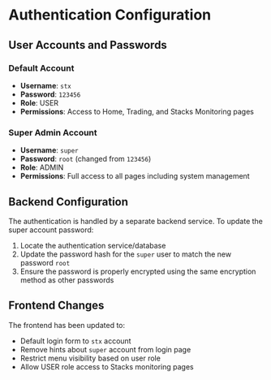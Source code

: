 # Authentication Configuration

## User Accounts and Passwords

### Default Account
- **Username**: `stx`
- **Password**: `123456`
- **Role**: USER
- **Permissions**: Access to Home, Trading, and Stacks Monitoring pages

### Super Admin Account
- **Username**: `super`
- **Password**: `root` (changed from `123456`)
- **Role**: ADMIN
- **Permissions**: Full access to all pages including system management

## Backend Configuration

The authentication is handled by a separate backend service. To update the super account password:

1. Locate the authentication service/database
2. Update the password hash for the `super` user to match the new password `root`
3. Ensure the password is properly encrypted using the same encryption method as other passwords

## Frontend Changes

The frontend has been updated to:
- Default login form to `stx` account
- Remove hints about `super` account from login page
- Restrict menu visibility based on user role
- Allow USER role access to Stacks monitoring pages
